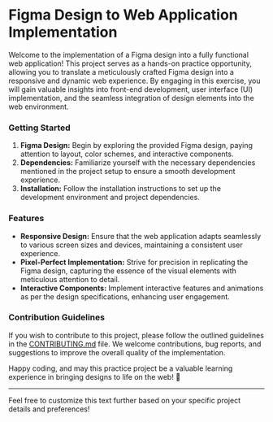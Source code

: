 # Figma Design to Web Application Implementation

Welcome to the implementation of a Figma design into a fully functional web application! This project serves as a hands-on practice opportunity, allowing you to translate a meticulously crafted Figma design into a responsive and dynamic web experience. By engaging in this exercise, you will gain valuable insights into front-end development, user interface (UI) implementation, and the seamless integration of design elements into the web environment.

### Getting Started
1. **Figma Design:** Begin by exploring the provided Figma design, paying attention to layout, color schemes, and interactive components.
2. **Dependencies:** Familiarize yourself with the necessary dependencies mentioned in the project setup to ensure a smooth development experience.
3. **Installation:** Follow the installation instructions to set up the development environment and project dependencies.

### Features
- **Responsive Design:** Ensure that the web application adapts seamlessly to various screen sizes and devices, maintaining a consistent user experience.
- **Pixel-Perfect Implementation:** Strive for precision in replicating the Figma design, capturing the essence of the visual elements with meticulous attention to detail.
- **Interactive Components:** Implement interactive features and animations as per the design specifications, enhancing user engagement.

### Contribution Guidelines
If you wish to contribute to this project, please follow the outlined guidelines in the [CONTRIBUTING.md](https://github.com/sapnendra/designing) file. We welcome contributions, bug reports, and suggestions to improve the overall quality of the implementation.

Happy coding, and may this practice project be a valuable learning experience in bringing designs to life on the web! 🚀

--- 

Feel free to customize this text further based on your specific project details and preferences!